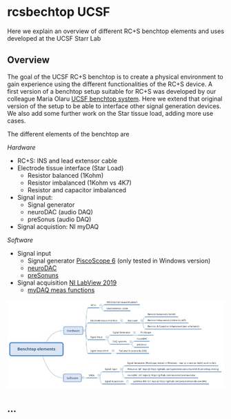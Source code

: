 # rcsbechtop UCSF
Here we explain an overview of different RC+S benchtop elements and uses developed at the UCSF Starr Lab

## Overview
The goal of the UCSF RC+S benchtop is to create a physical environment to gain experience using the different functionalities of the RC+S device. A first version of a benchtop setup suitable for RC+S was developed by our colleague Maria Olaru [UCSF benchtop system](https://github.com/openmind-consortium/UCSF_benchtop_testing). Here we extend that original version of the setup to be able to interface other signal generation devices. We also add some further work on the Star tissue load, adding more use cases.

The different elements of the benchtop are

*Hardware*
* RC+S: INS and lead extensor cable
* Electrode tissue interface (Star Load)
  * Resistor balanced (1Kohm)
  * Resistor imbalanced (1Kohm vs 4K7)
  * Resistor and capacitor imbalanced
* Signal input:
  * Signal generator
  * neuroDAC (audio DAQ)
  * preSonus (audio DAQ)
* Signal acquistion: NI myDAQ

*Software*
* Signal input
  * Signal generator [PiscoScope 6](https://www.picotech.com/downloads) (only tested in Windows version)
  * [neuroDAC](https://github.com/neuromotion/neurodac)
  * [preSonuns](https://github.com/openmind-consortium/UCSF_benchtop_testing)
* Signal acquisition [NI LabView 2019](https://www.ni.com/en-us/support/downloads/software-products/download.labview.html#369643)
  * [myDAQ meas functions](https://github.com/jansoromeo/labview-DAQ)

![Overview of bencthop elements hardware and software](https://github.com/jansoromeo/rcsbench/blob/master/figures/diagram_overview.jpg)

## ...
